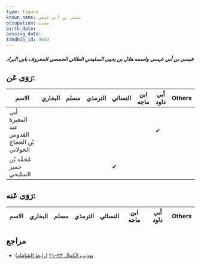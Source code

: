 ```yaml
---
type: figure
known_name: عيسى بن أبي عيسى
occupation: محدث
birth_date:
passing_date:
tahdhib_id: 4649
---
```

##### عيسى بن أبي عيسى واسمه هلال بن يحيى السليحي الطائي الحمصي المعروف بابن البراد

## رَوَى عَن:
| الاسم                                      | البخاري | مسلم | الترمذي | النسائي | ابن ماجه | أبي داود | Others |
| ------------------------------------------ | ------- | ---- | ------- | ------- | -------- | -------- | ------ |
| أبي المغيرة عبد القدوس بْن الحجاج الخولاني |         |      |         |         |          | ✔        |        |
| مُحَمَّد بْن حمير السليحي                  |         |      |         | ✔       |          |          |        |
## رَوَى عَنه:
| الاسم | البخاري | مسلم | الترمذي | النسائي | ابن ماجه | أبي داود | Others |
| ----- | ------- | ---- | ------- | ------- | -------- | -------- | ------ |
## مراجع
- [تهذيب الكمال ٢٣-٢١](obsidian://open?vault=Tahdhib-al-Kamal&file=Figures/٤٦٤٩-عيسى%20بن%20أبي%20عيسى%20واسمه%20هلال%20بن%20يحيى%20السليحي%20الطائي%20الحمصي%20المعروف%20بابن%20البراد) ([رابط الشاملة](https://shamela.ws/book/3722/11908))